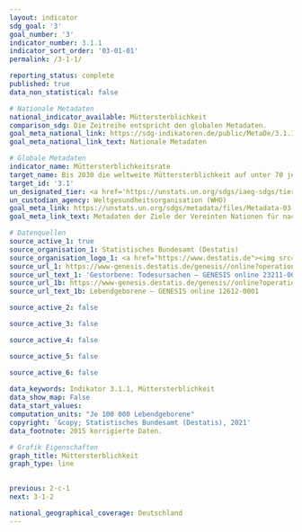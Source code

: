 ```yaml
---
layout: indicator    
sdg_goal: '3'    
goal_number: '3'    
indicator_number: 3.1.1    
indicator_sort_order: '03-01-01'    
permalink: /3-1-1/    

reporting_status: complete    
published: true    
data_non_statistical: false    

# Nationale Metadaten    
national_indicator_available: Müttersterblichkeit    
comparison_sdg: Die Zeitreihe entspricht den globalen Metadaten.    
goal_meta_national_link: https://sdg-indikatoren.de/public/MetaDe/3.1.1.pdf    
goal_meta_national_link_text: Nationale Metadaten    

# Globale Metadaten    
indicator_name: Müttersterblichkeitsrate    
target_name: Bis 2030 die weltweite Müttersterblichkeit auf unter 70 je 100 000 Lebendgeburten senken    
target_id: '3.1'    
un_designated_tier: <a href='https://unstats.un.org/sdgs/iaeg-sdgs/tier-classification/' title='Klicken Sie hier um weitere Informationen zur UN-Tier-Klassifikation zu erhalten.'>Tier I</a>    
un_custodian_agency: Weltgesundheitsorganisation (WHO)    
goal_meta_link: https://unstats.un.org/sdgs/metadata/files/Metadata-03-01-01.pdf    
goal_meta_link_text: Metadaten der Ziele der Vereinten Nationen für nachhaltige Entwicklung    

# Datenquellen
source_active_1: true
source_organisation_1: Statistisches Bundesamt (Destatis)
source_organisation_logo_1: <a href="https://www.destatis.de"><img src="https://g205sdgs.github.io/sdg-indicators/public/OrgImgDe/destatis.png" alt="Logo destatis" style="height:60px; width:148px"/></a>
source_url_1: https://www-genesis.destatis.de/genesis//online?operation=table&code=23211-0002&bypass=true&language=de
source_url_text_1: 'Gestorbene: Todesursachen – GENESIS online 23211-0002'
source_url_1b: https://www-genesis.destatis.de/genesis//online?operation=table&code=12612-0001&bypass=true&language=de
source_url_text_1b: Lebendgeborene – GENESIS online 12612-0001

source_active_2: false

source_active_3: false

source_active_4: false

source_active_5: false

source_active_6: false
    
data_keywords: Indikator 3.1.1, Müttersterblichkeit    
data_show_map: False    
data_start_values:     
computation_units: "Je 100 000 Lebendgeborene"    
copyright: '&copy; Statistisches Bundesamt (Destatis), 2021'    
data_footnote: 2015 korrigierte Daten.    

# Grafik Eigenschaften    
graph_title: Müttersterblichkeit    
graph_type: line    
    

previous: 2-c-1    
next: 3-1-2    

national_geographical_coverage: Deutschland    
---
```


<span></span>